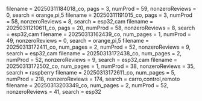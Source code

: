 filename = 20250311184018_co, pags = 3, numProd = 59, nonzeroReviews = 0, search = orange,pi,5
filename = 20250311191015_co, pags = 3, numProd = 58, nonzeroReviews = 8, search = esp32,cam
filename = 20250311210611_co, pags = 20, numProd = 58, nonzeroReviews = 8, search = esp32,cam
filename = 20250313162439_co, num_pages = 1, numProd = 49, nonzeroReviews = 0, search = orange,pi,5
filename = 20250313172411_co, num_pages = 2, numProd = 52, nonzeroReviews = 9, search = esp32,cam
filename = 20250313172438_co, num_pages = 2, numProd = 52, nonzeroReviews = 9, search = esp32,cam
filename = 20250313172502_co, num_pages = 1, numProd = 38, nonzeroReviews = 35, search = raspberry
filename = 20250313172611_co, num_pages = 5, numProd = 218, nonzeroReviews = 174, search = carro,control,remoto
filename = 20250313203349_co, num_pages = 2, numProd = 52, nonzeroReviews = 41, search = esp32
